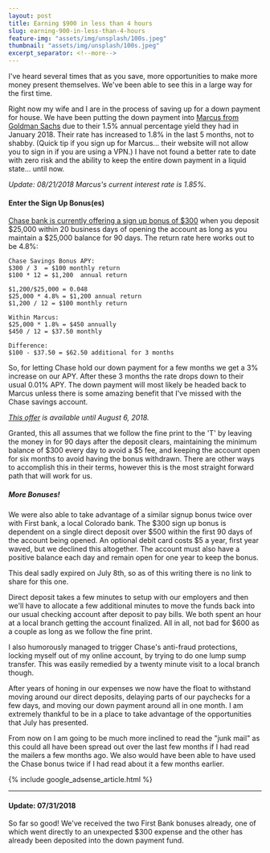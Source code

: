 ```yaml
---
layout: post
title: Earning $900 in less than 4 hours
slug: earning-900-in-less-than-4-hours
feature-img: "assets/img/unsplash/100s.jpeg"
thumbnail: "assets/img/unsplash/100s.jpeg"
excerpt_separator: <!--more-->
---
```


I've heard several times that as you save, more opportunities to make more money present themselves. We've been able to see this in a large way for the first time.
<!--more-->

Right now my wife and I are in the process of saving up for a down payment for house. We have been putting the down payment into [Marcus from Goldman Sachs](https://www.marcus.com/us/en) due to their 1.5% annual percentage yield they had in January 2018. Their rate has increased to 1.8% in the last 5 months, not to shabby. (Quick tip if you sign up for Marcus... their website will not allow you to sign in if you are using a VPN.) I have not found a better rate to date with zero risk and the ability to keep the entire down payment in a liquid state... until now.

_Update: 08/21/2018 Marcus's current interest rate is 1.85%._

#### Enter the Sign Up Bonus(es)

[Chase bank is currently offering a sign up bonus of $300](https://accounts.chase.com/consumer/banking/online/savings010318) when you deposit $25,000 within 20 business days of opening the account as long as you maintain a $25,000 balance for 90 days. The return rate here works out to be 4.8%:

```
Chase Savings Bonus APY:
$300 / 3  = $100 monthly return
$100 * 12 = $1,200  annual return

$1,200/$25,000 = 0.048
$25,000 * 4.8% = $1,200 annual return
$1,200 / 12 = $100 monthly return

Within Marcus:
$25,000 * 1.8% = $450 annually
$450 / 12 = $37.50 monthly

Difference:
$100 - $37.50 = $62.50 additional for 3 months
```

So, for letting Chase hold our down payment for a few months we get a 3% increase on our APY. After these 3 months the rate drops down to their usual 0.01% APY. The down payment will most likely be headed back to Marcus unless there is some amazing benefit that I've missed with the Chase savings account.

_[This offer](https://accounts.chase.com/consumer/banking/online/savings010318) is available until August 6, 2018._

Granted, this all assumes that we follow the fine print to the 'T' by leaving the money in for 90 days after the deposit clears, maintaining the minimum balance of $300 every day to avoid a $5 fee, and keeping the account open for six months to avoid having the bonus withdrawn. There are other ways to accomplish this in their terms, however this is the most straight forward path that will work for us.

##### More Bonuses!

We were also able to take advantage of a similar signup bonus twice over with First bank, a local Colorado bank. The $300 sign up bonus is dependent on a single direct deposit over $500 within the first 90 days of the account being opened. An optional debit card costs $5 a year, first year waved, but we declined this altogether. The account must also have a positive balance each day and remain open for one year to keep the bonus.

This deal sadly expired on July 8th, so as of this writing there is no link to share for this one.

Direct deposit takes a few minutes to setup with our employers and then we'll have to allocate a few additional minutes to move the funds back into our usual checking account after deposit to pay bills. We both spent an hour at a local branch getting the account finalized. All in all, not bad for $600 as a couple as long as we follow the fine print.

I also humorously managed to trigger Chase's anti-fraud protections, locking myself out of my online account, by trying to do one lump sump transfer. This was easily remedied by a twenty minute visit to a local branch though.

After years of honing in our expenses we now have the float to withstand moving around our direct deposits, delaying parts of our paychecks for a few days, and moving our down payment around all in one month. I am extremely thankful to be in a place to take advantage of the opportunities that July has presented.

From now on I am going to be much more inclined to read the "junk mail" as this could all have been spread out over the last few months if I had read the mailers a few months ago. We also would have been able to have used the Chase bonus twice if I had read about it a few months earlier.

{% include google_adsense_article.html %}

---

#### Update: 07/31/2018

So far so good! We've received the two First Bank bonuses already, one of which went directly to an unexpected $300 expense and the other has already been deposited into the down payment fund.

